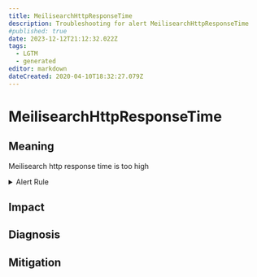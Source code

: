 ```yaml
---
title: MeilisearchHttpResponseTime
description: Troubleshooting for alert MeilisearchHttpResponseTime
#published: true
date: 2023-12-12T21:12:32.022Z
tags: 
  - LGTM
  - generated
editor: markdown
dateCreated: 2020-04-10T18:32:27.079Z
---
```


# MeilisearchHttpResponseTime

## Meaning
[//]: # "Short paragraph that explains what the alert means"
Meilisearch http response time is too high

<details>
  <summary>Alert Rule</summary>

{{% rule "meilisearch/meilisearch-internal.yml" "MeilisearchHttpResponseTime" %}}

<!-- Rule when generated

```yaml
alert: MeilisearchHttpResponseTime
expr: meilisearch_http_response_time_seconds > 0.5
for: 0m
labels:
    severity: warning
annotations:
    summary: Meilisearch http response time (instance {{ $labels.instance }})
    description: |-
        Meilisearch http response time is too high
          VALUE = {{ $value }}
          LABELS = {{ $labels }}
    runbook: https://github.com/srerun/prometheus-alerts/blob/main/content/runbooks/meilisearch-internal/MeilisearchHttpResponseTime.md

```

-->

</details>


## Impact
[//]: # "What could / will happen if the alert is not addressed"



## Diagnosis
[//]: # "Steps to take to identify the cause of the problem"



## Mitigation
[//]: # "The steps necessary to resolve the alert"
